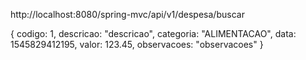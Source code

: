 http://localhost:8080/spring-mvc/api/v1/despesa/buscar

{
	codigo: 1,
	descricao: "descricao",
	categoria: "ALIMENTACAO",
	data: 1545829412195,
	valor: 123.45,
	observacoes: "observacoes"
}